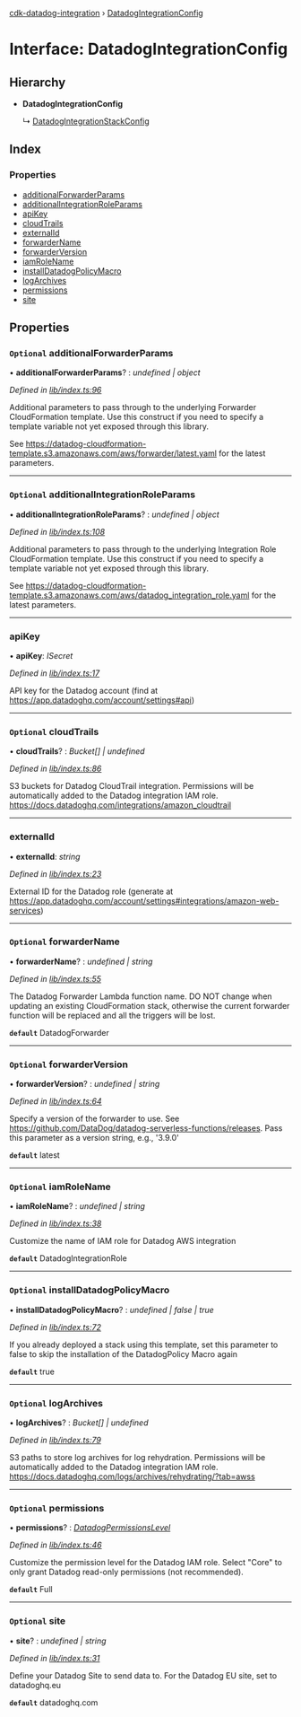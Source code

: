 [cdk-datadog-integration](../README.md) › [DatadogIntegrationConfig](datadogintegrationconfig.md)

# Interface: DatadogIntegrationConfig

## Hierarchy

* **DatadogIntegrationConfig**

  ↳ [DatadogIntegrationStackConfig](datadogintegrationstackconfig.md)

## Index

### Properties

* [additionalForwarderParams](datadogintegrationconfig.md#optional-additionalforwarderparams)
* [additionalIntegrationRoleParams](datadogintegrationconfig.md#optional-additionalintegrationroleparams)
* [apiKey](datadogintegrationconfig.md#apikey)
* [cloudTrails](datadogintegrationconfig.md#optional-cloudtrails)
* [externalId](datadogintegrationconfig.md#externalid)
* [forwarderName](datadogintegrationconfig.md#optional-forwardername)
* [forwarderVersion](datadogintegrationconfig.md#optional-forwarderversion)
* [iamRoleName](datadogintegrationconfig.md#optional-iamrolename)
* [installDatadogPolicyMacro](datadogintegrationconfig.md#optional-installdatadogpolicymacro)
* [logArchives](datadogintegrationconfig.md#optional-logarchives)
* [permissions](datadogintegrationconfig.md#optional-permissions)
* [site](datadogintegrationconfig.md#optional-site)

## Properties

### `Optional` additionalForwarderParams

• **additionalForwarderParams**? : *undefined | object*

*Defined in [lib/index.ts:96](https://github.com/blimmer/cdk-datadog-integration/blob/master/lib/index.ts#L96)*

Additional parameters to pass through to the underlying Forwarder CloudFormation
template. Use this construct if you need to specify a template variable not
yet exposed through this library.

See https://datadog-cloudformation-template.s3.amazonaws.com/aws/forwarder/latest.yaml
for the latest parameters.

___

### `Optional` additionalIntegrationRoleParams

• **additionalIntegrationRoleParams**? : *undefined | object*

*Defined in [lib/index.ts:108](https://github.com/blimmer/cdk-datadog-integration/blob/master/lib/index.ts#L108)*

Additional parameters to pass through to the underlying Integration Role CloudFormation
template. Use this construct if you need to specify a template variable not
yet exposed through this library.

See https://datadog-cloudformation-template.s3.amazonaws.com/aws/datadog_integration_role.yaml
for the latest parameters.

___

###  apiKey

• **apiKey**: *ISecret*

*Defined in [lib/index.ts:17](https://github.com/blimmer/cdk-datadog-integration/blob/master/lib/index.ts#L17)*

API key for the Datadog account (find at https://app.datadoghq.com/account/settings#api)

___

### `Optional` cloudTrails

• **cloudTrails**? : *Bucket[] | undefined*

*Defined in [lib/index.ts:86](https://github.com/blimmer/cdk-datadog-integration/blob/master/lib/index.ts#L86)*

S3 buckets for Datadog CloudTrail integration. Permissions will be automatically
added to the Datadog integration IAM role.
https://docs.datadoghq.com/integrations/amazon_cloudtrail

___

###  externalId

• **externalId**: *string*

*Defined in [lib/index.ts:23](https://github.com/blimmer/cdk-datadog-integration/blob/master/lib/index.ts#L23)*

External ID for the Datadog role (generate at
https://app.datadoghq.com/account/settings#integrations/amazon-web-services)

___

### `Optional` forwarderName

• **forwarderName**? : *undefined | string*

*Defined in [lib/index.ts:55](https://github.com/blimmer/cdk-datadog-integration/blob/master/lib/index.ts#L55)*

The Datadog Forwarder Lambda function name. DO NOT change when updating an existing
CloudFormation stack, otherwise the current forwarder function will be replaced and
all the triggers will be lost.

**`default`** DatadogForwarder

___

### `Optional` forwarderVersion

• **forwarderVersion**? : *undefined | string*

*Defined in [lib/index.ts:64](https://github.com/blimmer/cdk-datadog-integration/blob/master/lib/index.ts#L64)*

Specify a version of the forwarder to use. See
https://github.com/DataDog/datadog-serverless-functions/releases. Pass this
parameter as a version string, e.g., '3.9.0'

**`default`** latest

___

### `Optional` iamRoleName

• **iamRoleName**? : *undefined | string*

*Defined in [lib/index.ts:38](https://github.com/blimmer/cdk-datadog-integration/blob/master/lib/index.ts#L38)*

Customize the name of IAM role for Datadog AWS integration

**`default`** DatadogIntegrationRole

___

### `Optional` installDatadogPolicyMacro

• **installDatadogPolicyMacro**? : *undefined | false | true*

*Defined in [lib/index.ts:72](https://github.com/blimmer/cdk-datadog-integration/blob/master/lib/index.ts#L72)*

If you already deployed a stack using this template, set this parameter to false
to skip the installation of the DatadogPolicy Macro again

**`default`** true

___

### `Optional` logArchives

• **logArchives**? : *Bucket[] | undefined*

*Defined in [lib/index.ts:79](https://github.com/blimmer/cdk-datadog-integration/blob/master/lib/index.ts#L79)*

S3 paths to store log archives for log rehydration.
Permissions will be automatically added to the Datadog integration IAM role.
https://docs.datadoghq.com/logs/archives/rehydrating/?tab=awss

___

### `Optional` permissions

• **permissions**? : *[DatadogPermissionsLevel](../README.md#datadogpermissionslevel)*

*Defined in [lib/index.ts:46](https://github.com/blimmer/cdk-datadog-integration/blob/master/lib/index.ts#L46)*

Customize the permission level for the Datadog IAM role.
Select "Core" to only grant Datadog read-only permissions (not recommended).

**`default`** Full

___

### `Optional` site

• **site**? : *undefined | string*

*Defined in [lib/index.ts:31](https://github.com/blimmer/cdk-datadog-integration/blob/master/lib/index.ts#L31)*

Define your Datadog Site to send data to.
For the Datadog EU site, set to datadoghq.eu

**`default`** datadoghq.com
